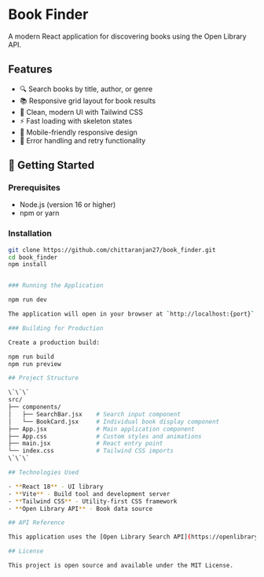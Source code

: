 # Book Finder

A modern React application for discovering books using the Open Library API.

## Features

- 🔍 Search books by title, author, or genre
- 📚 Responsive grid layout for book results
- 🎨 Clean, modern UI with Tailwind CSS
- ⚡ Fast loading with skeleton states
- 📱 Mobile-friendly responsive design
- 🔄 Error handling and retry functionality

## 🚀 Getting Started

### Prerequisites

- Node.js (version 16 or higher)
- npm or yarn

### Installation

```sh
git clone https://github.com/chittaranjan27/book_finder.git
cd book_finder
npm install


### Running the Application

npm run dev

The application will open in your browser at `http://localhost:{port}`

### Building for Production

Create a production build:

npm run build
npm run preview

## Project Structure

\`\`\`
src/
├── components/
│   ├── SearchBar.jsx    # Search input component
│   └── BookCard.jsx     # Individual book display component
├── App.jsx              # Main application component
├── App.css              # Custom styles and animations
├── main.jsx             # React entry point
└── index.css            # Tailwind CSS imports
\`\`\`

## Technologies Used

- **React 18** - UI library
- **Vite** - Build tool and development server
- **Tailwind CSS** - Utility-first CSS framework
- **Open Library API** - Book data source

## API Reference

This application uses the [Open Library Search API](https://openlibrary.org/dev/docs/api/search) to fetch book data.

## License

This project is open source and available under the MIT License.
